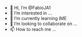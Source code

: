 - 👋 Hi, I’m @FabioJA1
- 👀 I’m interested in ...
- 🌱 I’m currently learning IME
- 💞️ I’m looking to collaborate on ...
- 📫 How to reach me ...

<!---
FabioJA1/FabioJA1 is a ✨ special ✨ repository because its `README.md` (this file) appears on your GitHub profile.
You can click the Preview link to take a look at your changes.
--->
